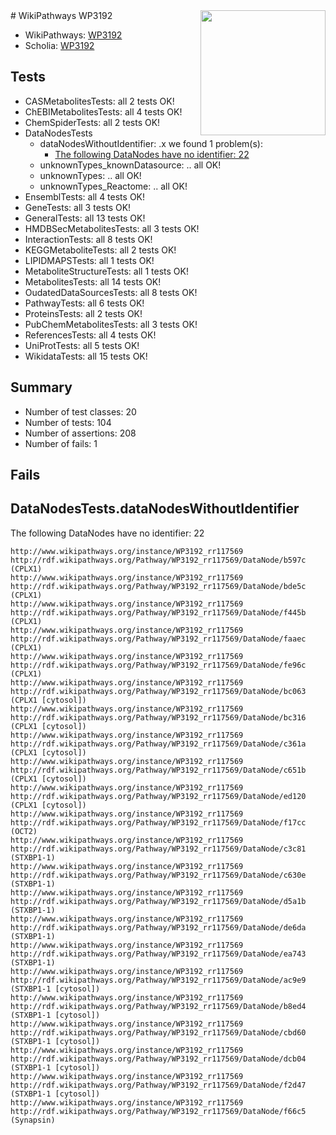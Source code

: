 <img style="float: right; width: 200px" src="https://upload.wikimedia.org/wikipedia/commons/thumb/8/83/Wplogo_with_text_500.png/640px-Wplogo_with_text_500.png" />
# WikiPathways WP3192

* WikiPathways: [WP3192](https://new.wikipathways.org/pathways/WP3192)
* Scholia: [WP3192](https://scholia.toolforge.org/wikipathways/WP3192)
## Tests
* CASMetabolitesTests: all 2 tests OK!
* ChEBIMetabolitesTests: all 4 tests OK!
* ChemSpiderTests: all 2 tests OK!
* DataNodesTests
    * dataNodesWithoutIdentifier: .x we found 1 problem(s):
        * [The following DataNodes have no identifier: 22](#8792c4b1)
    * unknownTypes_knownDatasource: .. all OK!
    * unknownTypes: .. all OK!
    * unknownTypes_Reactome: .. all OK!
* EnsemblTests: all 4 tests OK!
* GeneTests: all 3 tests OK!
* GeneralTests: all 13 tests OK!
* HMDBSecMetabolitesTests: all 3 tests OK!
* InteractionTests: all 8 tests OK!
* KEGGMetaboliteTests: all 2 tests OK!
* LIPIDMAPSTests: all 1 tests OK!
* MetaboliteStructureTests: all 1 tests OK!
* MetabolitesTests: all 14 tests OK!
* OudatedDataSourcesTests: all 8 tests OK!
* PathwayTests: all 6 tests OK!
* ProteinsTests: all 2 tests OK!
* PubChemMetabolitesTests: all 3 tests OK!
* ReferencesTests: all 4 tests OK!
* UniProtTests: all 5 tests OK!
* WikidataTests: all 15 tests OK!


## Summary

* Number of test classes: 20
* Number of tests: 104
* Number of assertions: 208
* Number of fails: 1

## Fails

<a name="8792c4b1" />

## DataNodesTests.dataNodesWithoutIdentifier

The following DataNodes have no identifier: 22
```
http://www.wikipathways.org/instance/WP3192_rr117569 http://rdf.wikipathways.org/Pathway/WP3192_rr117569/DataNode/b597c (CPLX1)
http://www.wikipathways.org/instance/WP3192_rr117569 http://rdf.wikipathways.org/Pathway/WP3192_rr117569/DataNode/bde5c (CPLX1)
http://www.wikipathways.org/instance/WP3192_rr117569 http://rdf.wikipathways.org/Pathway/WP3192_rr117569/DataNode/f445b (CPLX1)
http://www.wikipathways.org/instance/WP3192_rr117569 http://rdf.wikipathways.org/Pathway/WP3192_rr117569/DataNode/faaec (CPLX1)
http://www.wikipathways.org/instance/WP3192_rr117569 http://rdf.wikipathways.org/Pathway/WP3192_rr117569/DataNode/fe96c (CPLX1)
http://www.wikipathways.org/instance/WP3192_rr117569 http://rdf.wikipathways.org/Pathway/WP3192_rr117569/DataNode/bc063 (CPLX1 [cytosol])
http://www.wikipathways.org/instance/WP3192_rr117569 http://rdf.wikipathways.org/Pathway/WP3192_rr117569/DataNode/bc316 (CPLX1 [cytosol])
http://www.wikipathways.org/instance/WP3192_rr117569 http://rdf.wikipathways.org/Pathway/WP3192_rr117569/DataNode/c361a (CPLX1 [cytosol])
http://www.wikipathways.org/instance/WP3192_rr117569 http://rdf.wikipathways.org/Pathway/WP3192_rr117569/DataNode/c651b (CPLX1 [cytosol])
http://www.wikipathways.org/instance/WP3192_rr117569 http://rdf.wikipathways.org/Pathway/WP3192_rr117569/DataNode/ed120 (CPLX1 [cytosol])
http://www.wikipathways.org/instance/WP3192_rr117569 http://rdf.wikipathways.org/Pathway/WP3192_rr117569/DataNode/f17cc (OCT2)
http://www.wikipathways.org/instance/WP3192_rr117569 http://rdf.wikipathways.org/Pathway/WP3192_rr117569/DataNode/c3c81 (STXBP1-1)
http://www.wikipathways.org/instance/WP3192_rr117569 http://rdf.wikipathways.org/Pathway/WP3192_rr117569/DataNode/c630e (STXBP1-1)
http://www.wikipathways.org/instance/WP3192_rr117569 http://rdf.wikipathways.org/Pathway/WP3192_rr117569/DataNode/d5a1b (STXBP1-1)
http://www.wikipathways.org/instance/WP3192_rr117569 http://rdf.wikipathways.org/Pathway/WP3192_rr117569/DataNode/de6da (STXBP1-1)
http://www.wikipathways.org/instance/WP3192_rr117569 http://rdf.wikipathways.org/Pathway/WP3192_rr117569/DataNode/ea743 (STXBP1-1)
http://www.wikipathways.org/instance/WP3192_rr117569 http://rdf.wikipathways.org/Pathway/WP3192_rr117569/DataNode/ac9e9 (STXBP1-1 [cytosol])
http://www.wikipathways.org/instance/WP3192_rr117569 http://rdf.wikipathways.org/Pathway/WP3192_rr117569/DataNode/b8ed4 (STXBP1-1 [cytosol])
http://www.wikipathways.org/instance/WP3192_rr117569 http://rdf.wikipathways.org/Pathway/WP3192_rr117569/DataNode/cbd60 (STXBP1-1 [cytosol])
http://www.wikipathways.org/instance/WP3192_rr117569 http://rdf.wikipathways.org/Pathway/WP3192_rr117569/DataNode/dcb04 (STXBP1-1 [cytosol])
http://www.wikipathways.org/instance/WP3192_rr117569 http://rdf.wikipathways.org/Pathway/WP3192_rr117569/DataNode/f2d47 (STXBP1-1 [cytosol])
http://www.wikipathways.org/instance/WP3192_rr117569 http://rdf.wikipathways.org/Pathway/WP3192_rr117569/DataNode/f66c5 (Synapsin)
```

